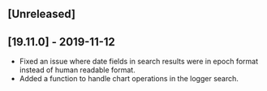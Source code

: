 ## [Unreleased]


## [19.11.0] - 2019-11-12
  - Fixed an issue where date fields in search results were in epoch format instead of human readable format.
  - Added a function to handle chart operations in the logger search.
